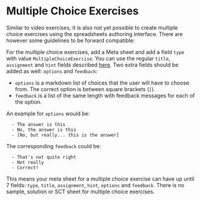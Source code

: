 # Multiple Choice Exercises

Similar to video exercises, it is also not yet possible to create multiple choice exercises using
the spreadsheets authoring interface. There are however some guidelines to be forward compatible:

For the multiple choice exercises, add a Meta sheet and add a field `type` with value
`MultipleChoiceExercise`. You can use the regular `title`, `assignment` and `hint`
fields described [here](./meta.md). Two extra fields should be added as well:
`options` and `feedback`:

- `options` is a markdown list of choices that the user will have to choose from. The correct option
  is between square brackets (`[`).
- `feedback` is a list of the same length with feedback messages for each of the option.

An example for `options` would be:

      - The answer is this
      - No, the answer is this
      - [No, but really... this is the answer]

The corresponding `feedback` could be:

      - That's not quite right
      - Not really
      - Correct!

This means your meta sheet for a multiple choice exercise can have up until 7 fields: `type`,
`title`, `assignment`, `hint`, `options` and `feedback`. There is no sample,
solution or SCT sheet for multiple choice exercises.
